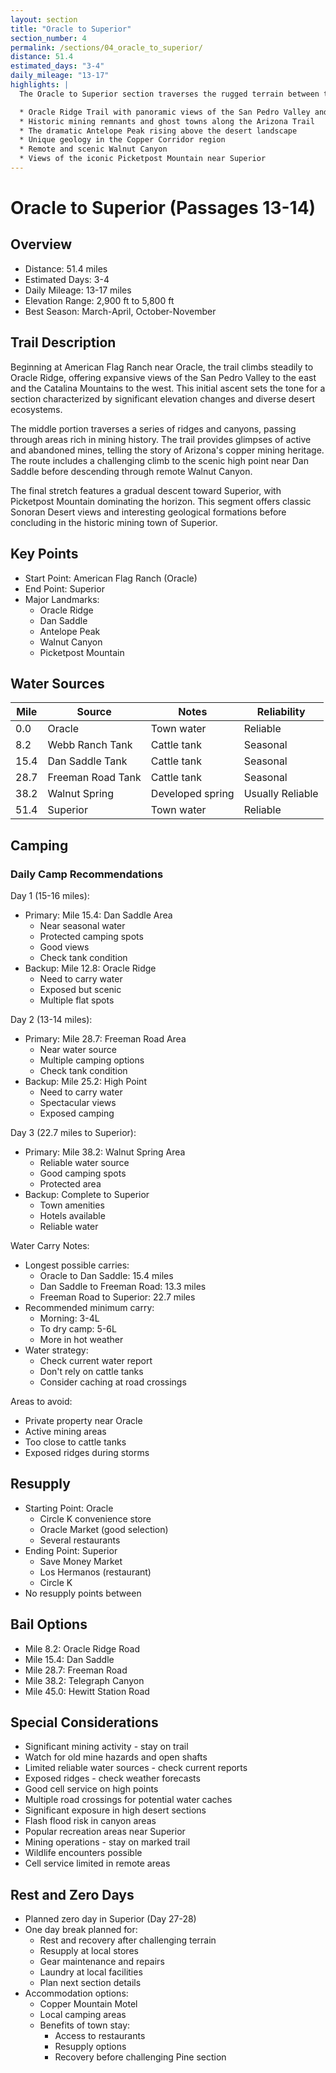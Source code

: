 ```yaml
---
layout: section
title: "Oracle to Superior"
section_number: 4
permalink: /sections/04_oracle_to_superior/
distance: 51.4
estimated_days: "3-4"
daily_mileage: "13-17"
highlights: |
  The Oracle to Superior section traverses the rugged terrain between two historic mining towns, offering dramatic views and challenging hiking. This section features:

  * Oracle Ridge Trail with panoramic views of the San Pedro Valley and Catalinas
  * Historic mining remnants and ghost towns along the Arizona Trail
  * The dramatic Antelope Peak rising above the desert landscape
  * Unique geology in the Copper Corridor region
  * Remote and scenic Walnut Canyon
  * Views of the iconic Picketpost Mountain near Superior
---
```


# Oracle to Superior (Passages 13-14)

## Overview
- Distance: 51.4 miles
- Estimated Days: 3-4
- Daily Mileage: 13-17 miles
- Elevation Range: 2,900 ft to 5,800 ft
- Best Season: March-April, October-November

## Trail Description
Beginning at American Flag Ranch near Oracle, the trail climbs steadily to Oracle Ridge, offering expansive views of the San Pedro Valley to the east and the Catalina Mountains to the west. This initial ascent sets the tone for a section characterized by significant elevation changes and diverse desert ecosystems.

The middle portion traverses a series of ridges and canyons, passing through areas rich in mining history. The trail provides glimpses of active and abandoned mines, telling the story of Arizona's copper mining heritage. The route includes a challenging climb to the scenic high point near Dan Saddle before descending through remote Walnut Canyon.

The final stretch features a gradual descent toward Superior, with Picketpost Mountain dominating the horizon. This segment offers classic Sonoran Desert views and interesting geological formations before concluding in the historic mining town of Superior.

## Key Points
- Start Point: American Flag Ranch (Oracle)
- End Point: Superior
- Major Landmarks:
  - Oracle Ridge
  - Dan Saddle
  - Antelope Peak
  - Walnut Canyon
  - Picketpost Mountain

## Water Sources

| Mile | Source | Notes | Reliability |
|------|---------|-------|-------------|
| 0.0 | Oracle | Town water | Reliable |
| 8.2 | Webb Ranch Tank | Cattle tank | Seasonal |
| 15.4 | Dan Saddle Tank | Cattle tank | Seasonal |
| 28.7 | Freeman Road Tank | Cattle tank | Seasonal |
| 38.2 | Walnut Spring | Developed spring | Usually Reliable |
| 51.4 | Superior | Town water | Reliable |

## Camping
### Daily Camp Recommendations
Day 1 (15-16 miles):
- Primary: Mile 15.4: Dan Saddle Area
  - Near seasonal water
  - Protected camping spots
  - Good views
  - Check tank condition
- Backup: Mile 12.8: Oracle Ridge
  - Need to carry water
  - Exposed but scenic
  - Multiple flat spots

Day 2 (13-14 miles):
- Primary: Mile 28.7: Freeman Road Area
  - Near water source
  - Multiple camping options
  - Check tank condition
- Backup: Mile 25.2: High Point
  - Need to carry water
  - Spectacular views
  - Exposed camping

Day 3 (22.7 miles to Superior):
- Primary: Mile 38.2: Walnut Spring Area
  - Reliable water source
  - Good camping spots
  - Protected area
- Backup: Complete to Superior
  - Town amenities
  - Hotels available
  - Reliable water

Water Carry Notes:
- Longest possible carries:
  - Oracle to Dan Saddle: 15.4 miles
  - Dan Saddle to Freeman Road: 13.3 miles
  - Freeman Road to Superior: 22.7 miles
- Recommended minimum carry:
  - Morning: 3-4L
  - To dry camp: 5-6L
  - More in hot weather
- Water strategy:
  - Check current water report
  - Don't rely on cattle tanks
  - Consider caching at road crossings

Areas to avoid:
- Private property near Oracle
- Active mining areas
- Too close to cattle tanks
- Exposed ridges during storms

## Resupply
- Starting Point: Oracle
  - Circle K convenience store
  - Oracle Market (good selection)
  - Several restaurants
- Ending Point: Superior
  - Save Money Market
  - Los Hermanos (restaurant)
  - Circle K
- No resupply points between

## Bail Options
- Mile 8.2: Oracle Ridge Road
- Mile 15.4: Dan Saddle
- Mile 28.7: Freeman Road
- Mile 38.2: Telegraph Canyon
- Mile 45.0: Hewitt Station Road

## Special Considerations
- Significant mining activity - stay on trail
- Watch for old mine hazards and open shafts
- Limited reliable water sources - check current reports
- Exposed ridges - check weather forecasts
- Good cell service on high points
- Multiple road crossings for potential water caches
- Significant exposure in high desert sections
- Flash flood risk in canyon areas
- Popular recreation areas near Superior
- Mining operations - stay on marked trail
- Wildlife encounters possible
- Cell service limited in remote areas

## Rest and Zero Days
- Planned zero day in Superior (Day 27-28)
- One day break planned for:
  - Rest and recovery after challenging terrain
  - Resupply at local stores
  - Gear maintenance and repairs
  - Laundry at local facilities
  - Plan next section details
- Accommodation options:
  - Copper Mountain Motel
  - Local camping areas
  - Benefits of town stay:
    - Access to restaurants
    - Resupply options
    - Recovery before challenging Pine section
